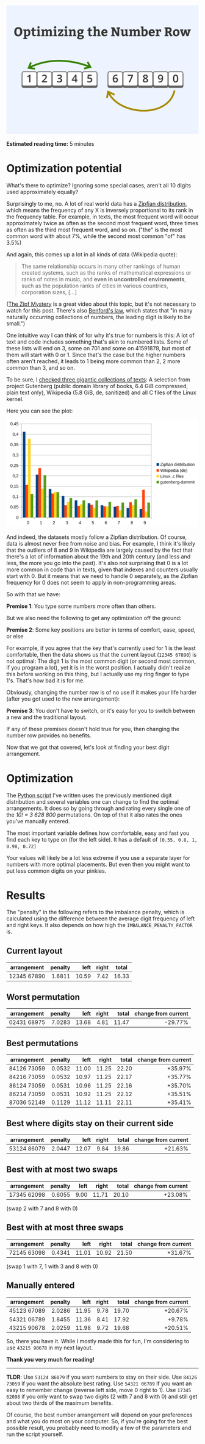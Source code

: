 ![Optimizing the number row folder image](folder.png)

**Estimated reading time:** 5 minutes

# Optimization potential

What's there to optimize? Ignoring some special cases, aren't all 10 digits used approximately equally?

Surprisingly to me, no. A lot of real world data has a [Zipfian distribution](https://en.wikipedia.org/wiki/Zipf%27s_law), which means the frequency of any X is inversely proportional to its rank in the frequency table. For example, in texts, the most frequent word will occur approximately twice as often as the second most frequent word, three times as often as the third most frequent word, and so on. ("the" is the most common word with about 7%, while the second most common "of" has 3.5%)

And again, this comes up a lot in all kinds of data (Wikipedia quote):

> The same relationship occurs in many other rankings of human created systems, such as the ranks of mathematical expressions or ranks of notes in music, and **even in uncontrolled environments**, such as the population ranks of cities in various countries, corporation sizes, [...]

([The Zipf Mystery](https://www.youtube.com/watch?v=fCn8zs912OE) is a great video about this topic, but it's not necessary to watch for this post. There's also [Benford's law](https://en.wikipedia.org/wiki/Benford's_law), which states that "in many naturally occurring collections of numbers, the leading digit is likely to be small.")

One intuitive way I can think of for why it's true for numbers is this: A lot of text and code includes something that's akin to numbered lists. Some of these lists will end on 3, some on 701 and some on 41591878, but most of them will start with 0 or 1. Since that's the case but the higher numbers often aren't reached, it leads to 1 being more common than 2, 2 more common than 3, and so on.

To be sure, I [checked three gigantic collections of texts](corpus_count.py): A selection from project Gutenberg (public domain library of books, 6.4 GiB compressed, plain text only), Wikipedia (5.8 GiB, de, sanitized) and all C files of the Linux kernel.

Here you can see the plot: 

![Plot that shows how the aforementioned data is mostly Zipfian](digit_frequencies.png)

And indeed, the datasets mostly follow a Zipfian distribution. Of course, data is almost never free from noise and bias. For example, I think it's likely that the outliers of 8 and 9 in Wikipedia are largely caused by the fact that there's a lot of information about the 19th and 20th century (and less and less, the more you go into the past). It's also not surprising that 0 is a lot more common in code than in texts, given that indexes and counters usually start with 0. But it means that we need to handle 0 separately, as the Zipfian frequency for 0 does not seem to apply in non-programming areas.

So with that we have:

**Premise 1**: You type some numbers more often than others.

But we also need the following to get any optimization off the ground:

**Premise 2**: Some key positions are better in terms of comfort, ease, speed, or else

For example, if you agree that the key that's currently used for 1 is the least comfortable, then the data shows us that the current layout (`12345 67890`) is not optimal: The digit 1 is the most common digit (or second most common, if you program a lot), yet it is in the worst position. I actually didn't realize this before working on this thing, but I actually use my ring finger to type 1's. That's how bad it is for me.

Obviously, changing the number row is of no use if it makes your life harder (after you got used to the new arrangement):

**Premise 3**: You don't have to switch, or it's easy for you to switch between a new and the traditional layout.

If any of these premises doesn't hold true for you, then changing the number row provides no benefits.

Now that we got that covered, let's look at finding your best digit arrangement. 
 

# Optimization
The [Python script](find_optimal_num_rows.py) I've written uses the previously mentioned digit distribution and several variables one can change to find the optimal arrangements. It does so by going through and rating every single one of the *10! = 3 628 800* permutations. On top of that it also rates the ones you've manually entered.

The most important variable defines how comfortable, easy and fast you find each key to type on (for the left side). It has a default of `[0.55, 0.8, 1, 0.98, 0.72]`

Your values will likely be a lot less extreme if you use a separate layer for numbers with more optimal placements. But even then you might want to put less common digits on your pinkies.


# Results
The "penalty" in the following refers to the imbalance penalty, which is calculated using the difference between the average digit frequency of left and right keys. It also depends on how high the `IMBALANCE_PENALTY_FACTOR` is.

## Current layout
| arrangement | penalty | left  | right | total |
|-------------|--------:|------:|------:|-------|
| 12345 67890 | 1.6811  | 10.59 |  7.42 | 16.33 |


## Worst permutation
| arrangement | penalty | left  | right | total | change from current |
|-------------|--------:|------:|------:|------:|--------------------:|
| 02431 68975 | 7.0283  | 13.68 |  4.81 | 11.47 | -29.77%             |


## Best permutations
| arrangement | penalty | left  | right | total | change from current |
|-------------|--------:|------:|------:|------:|--------------------:|
| 84126 73059 | 0.0532  | 11.00 |  11.25| 22.20 | +35.97%             |
| 84216 73059 | 0.0532  | 10.97 |  11.25| 22.17 | +35.77%             |
| 86124 73059 | 0.0531  | 10.96 |  11.25| 22.16 | +35.70%             |
| 86214 73059 | 0.0531  | 10.92 |  11.25| 22.12 | +35.51%             |
| 87036 52149 | 0.1129  | 11.12 |  11.11| 22.11 | +35.41%             |


## Best where digits stay on their current side
| arrangement | penalty | left  | right | total | change from current |
|-------------|--------:|------:|------:|------:|--------------------:|
| 53124 86079 | 2.0447  | 12.07 |  9.84 | 19.86 | +21.63%             |


## Best with at most two swaps
| arrangement | penalty | left  | right | total | change from current |
|-------------|--------:|------:|------:|------:|--------------------:|
| 17345 62098 | 0.6055  | 9.00  |  11.71| 20.10 | +23.08%             |

(swap 2 with 7 and 8 with 0)


## Best with at most three swaps
| arrangement | penalty | left  | right | total | change from current |
|-------------|--------:|------:|------:|------:|--------------------:|
| 72145 63098 | 0.4341  | 11.01 |  10.92| 21.50 | +31.67%             |
 
(swap 1 with 7, 1 with 3 and 8 with 0)


## Manually entered
| arrangement | penalty | left  | right | total | change from current |
|-------------|--------:|------:|------:|------:|--------------------:|
| 45123 67089 | 2.0286  | 11.95 |  9.78 | 19.70 | +20.67%             |
| 54321 06789 | 1.8455  | 11.36 |  8.41 | 17.92 | +9.78%              |
| 43215 90678 | 2.0259  | 11.98 |  9.72 | 19.68 | +20.51%             |

So, there you have it. While I mostly made this for fun, I'm considering to use `43215 90678` in my next layout.

**Thank you very much for reading!**

---

**TLDR**: Use `53124 86079` if you want numbers to stay on their side. Use `84126 73059` if you want the absolute best rating. Use `54321 06789` if you want an easy to remember change (reverse left side, move 0 right to 1). Use `17345 62098` if you only want to swap two digits (2 with 7 and 8 with 0) and still get about two thirds of the maximum benefits.

Of course, the best number arrangement will depend on your preferences and what you do most on your computer. So, if you're going for the best possible result, you probably need to modify a few of the parameters and run the script yourself.